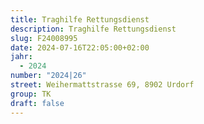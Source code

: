 ```yaml
---
title: Traghilfe Rettungsdienst
description: Traghilfe Rettungsdienst
slug: F24008995
date: 2024-07-16T22:05:00+02:00
jahr:
  - 2024
number: "2024|26"
street: Weihermattstrasse 69, 8902 Urdorf
group: TK
draft: false
---
```

